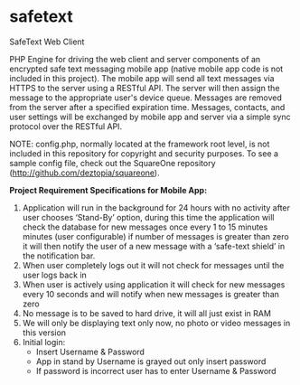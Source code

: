safetext
========

SafeText Web Client

PHP Engine for driving the web client and server components of an encrypted safe text messaging mobile app (native mobile app code is not included in this project). The mobile app will send all text messages via HTTPS to the server using a RESTful API. The server will then assign the message to the appropriate user's device queue. Messages are removed from the server after a specified expiration time. Messages, contacts, and user settings will be exchanged by mobile app and server via a simple sync protocol over the RESTful API.

NOTE: config.php, normally located at the framework root level, is not included in this repository for copyright and security purposes. To see a sample config file, check out the SquareOne repository (http://github.com/deztopia/squareone).

**Project Requirement Specifications for Mobile App:**
  1. Application will run in the background for 24 hours with no activity after user chooses ‘Stand-By’ option, during this time the application will check the database for new messages once every 1 to 15 minutes minutes (user configurable) if number of messages is greater than zero it will then notify the user of a new message with a ‘safe-text shield’ in the notification bar. 
  2. When user completely logs out it will not check for messages until the user logs back in
  3. When user is actively using application it will check for new messages every 10 seconds and will notify when new messages is greater than zero
  4. No message is to be saved to hard drive, it will all just exist in RAM
  5. We will only be displaying text only now, no photo or video messages in this version
  6. Initial login:
      - Insert Username & Password
      - App in stand by Username is grayed out only insert password
      - If password is incorrect user has to enter Username & Password



